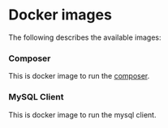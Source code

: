 # Docker images

The following describes the available images:

### Composer

This is docker image to run the [composer](https://getcomposer.org).

### MySQL Client

This is docker image to run the mysql client.